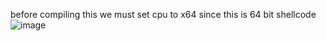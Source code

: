 before compiling this we must set cpu to x64 since this is 64 bit shellcode 
![image](https://github.com/VietTheBarbarian/ShellcodeRunnerC-/assets/56415307/ee0c42e2-5e1e-4f61-982d-817d9613d635)
